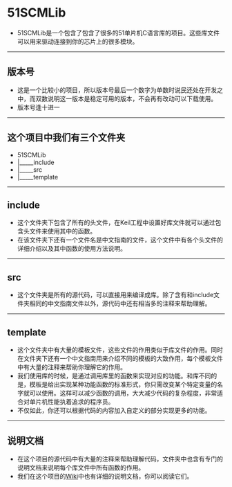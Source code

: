 51SCMLib
========
- 51SCMLib是一个包含了包含了很多的51单片机C语言库的项目。这些库文件可以用来驱动连接到你的芯片上的很多模块。

*********************************************
## 版本号
- 这是一个比较小的项目，所以版本号最后一个数字为单数时说民还处在开发之中，而双数说明这一版本是稳定可用的版本，不会再有改动可以下载使用。
- 版本号逢十进一 

**********************************************
## 这个项目中我们有三个文件夹
- 51SCMLib
- |_____include
- |_____src
- |_____template

**********************************************
## include
- 这个文件夹下包含了所有的头文件，在Keil工程中设置好库文件就可以通过包含头文件来使用其中的函数。
- 在该文件夹下还有一个文件名是中文指南的文件，这个文件中有各个头文件的详细介绍以及其中函数的使用方法说明。

**********************************************
## src
- 这个文件夹是所有的源代码，可以直接用来编译成库。除了含有和include文件夹相同的中文指南文件以外，源代码中还有相当多的注释来帮助理解。

**********************************************
## template
- 这个文件夹中有大量的模板文件，这些文件的作用类似于库文件的作用。同时在文件夹下还有一个中文指南用来介绍不同的模板的大致作用，每个模板文件中有大量的注释来帮助你理解它的作用。
- 我们使用库的时候，是通过调用库里的函数来实现对应的功能。和库不同的是，模板是给出实现某种功能函数的标准形式，你只需改变某个特定变量的名字就可以使用。这样可以减少函数的调用，大大减少代码的复杂程度，非常适合对单片机性能执着追求的程序员。
- 不仅如此，你还可以根据代码的内容加入自定义的部分实现更多的功能。

***********************************************
## 说明文档
- 在这个项目的源代码中有大量的注释来帮助理解代码，文件夹中也含有专门的说明文档来说明每个库文件中所有函数的作用。
- 我们在这个项目的[Wiki](https://github.com/zhangbolily/51SCMLib/wiki)中也有详细的说明文档，你可以阅读它们。
